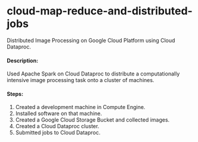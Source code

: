 # cloud-map-reduce-and-distributed-jobs
Distributed Image Processing on Google Cloud Platform using Cloud Dataproc.

#### Description:
Used Apache Spark on Cloud Dataproc to distribute a computationally intensive image processing task onto a cluster of machines.

#### Steps:
1. Created a development machine in Compute Engine.
2. Installed software on that machine.
3. Created a Google Cloud Storage Bucket and collected images.
4. Created a Cloud Dataproc cluster.
5. Submitted jobs to Cloud Dataproc.
